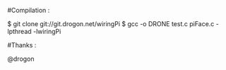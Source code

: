 #Compilation :

$ git clone git://git.drogon.net/wiringPi
$ gcc -o DRONE test.c piFace.c -lpthread -lwiringPi 

#Thanks :

@drogon